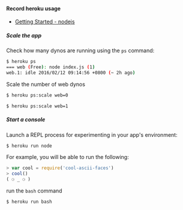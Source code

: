 #### Record heroku usage
- [Getting Started - nodejs](https://devcenter.heroku.com/articles/getting-started-with-nodejs#introduction)

##### Scale the app

Check how many dynos are running using the `ps` command:  
```sh
$ heroku ps
=== web (Free): node index.js (1)
web.1: idle 2016/02/12 09:14:56 +0800 (~ 2h ago)
```

Scale the number of web dynos
```sh
$ heroku ps:scale web=0
```
```sh
$ heroku ps:scale web=1
```

##### Start a console

Launch a REPL process for experimenting in your app's environment:
```sh
$ heroku run node
```

For example, you will be able to run the following:
```javascript
> var cool = require('cool-ascii-faces')
> cool()
( ⚆ _ ⚆ )
```

run the `bash` command
```sh
$ heroku run bash
```

